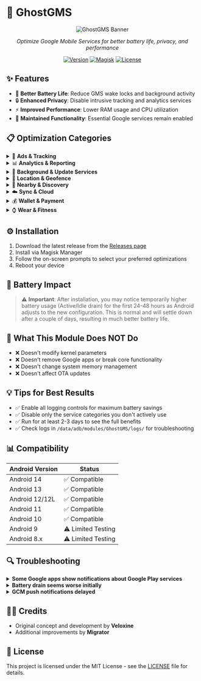 # 👻 GhostGMS

<div align="center">

![GhostGMS Banner](https://raw.githubusercontent.com/veloxineology/GhostGMS/main/docs/banner.png)

*Optimize Google Mobile Services for better battery life, privacy, and performance*

[![Version](https://img.shields.io/badge/Version-2.1-brightgreen.svg)](https://github.com/veloxineology/GhostGMS/releases)
[![Magisk](https://img.shields.io/badge/Magisk-20%2B-00B0FF.svg)](https://github.com/topjohnwu/Magisk)
[![License](https://img.shields.io/badge/License-MIT-blue.svg)](LICENSE)

</div>

## ✨ Features

- 🔋 **Better Battery Life**: Reduce GMS wake locks and background activity
- 🔒 **Enhanced Privacy**: Disable intrusive tracking and analytics services
- ⚡ **Improved Performance**: Lower RAM usage and CPU utilization
- 📱 **Maintained Functionality**: Essential Google services remain enabled

## 📋 Optimization Categories

<details>
<summary>🛑 <b>Ads & Tracking</b></summary>
<p>Disable advertising identifiers and tracking capabilities</p>
</details>

<details>
<summary>📊 <b>Analytics & Reporting</b></summary>
<p>Reduce data collection and analytics services</p>
</details>

<details>
<summary>🔄 <b>Background & Update Services</b></summary>
<p>Limit background operations and automatic updates</p>
</details>

<details>
<summary>📍 <b>Location & Geofence</b></summary>
<p>Control location tracking and geofencing services</p>
</details>

<details>
<summary>📡 <b>Nearby & Discovery</b></summary>
<p>Manage nearby device detection and casting</p>
</details>

<details>
<summary>☁️ <b>Sync & Cloud</b></summary>
<p>Adjust account synchronization and cloud storage</p>
</details>

<details>
<summary>💰 <b>Wallet & Payment</b></summary>
<p>Toggle payment and wallet-related services</p>
</details>

<details>
<summary>⌚ <b>Wear & Fitness</b></summary>
<p>Control wearable and fitness tracking features</p>
</details>

## ⚙️ Installation

1. Download the latest release from the [Releases page](https://github.com/veloxineology/GhostGMS/releases)
2. Install via Magisk Manager
3. Follow the on-screen prompts to select your preferred optimizations
4. Reboot your device

## 🔋 Battery Impact

> ⚠️ **Important**: After installation, you may notice temporarily higher battery usage (Active/Idle drain) for the first 24-48 hours as Android adjusts to the new configuration. This is normal and will settle down after a couple of days, resulting in much better battery life.

## 🚫 What This Module Does NOT Do

- ❌ Doesn't modify kernel parameters
- ❌ Doesn't remove Google apps or break core functionality
- ❌ Doesn't change system memory management
- ❌ Doesn't affect OTA updates

## 💡 Tips for Best Results

- ✅ Enable all logging controls for maximum battery savings
- ✅ Disable only the service categories you don't actively use
- ✅ Run for at least 2-3 days to see the full benefits
- ✅ Check logs in `/data/adb/modules/GhostGMS/logs/` for troubleshooting

## 📊 Compatibility

| Android Version | Status |
|-----------------|--------|
| Android 14      | ✅ Compatible |
| Android 13      | ✅ Compatible |
| Android 12/12L  | ✅ Compatible |
| Android 11      | ✅ Compatible |
| Android 10      | ✅ Compatible |
| Android 9       | ⚠️ Limited Testing |
| Android 8.x     | ⚠️ Limited Testing |

## 🔍 Troubleshooting

<details>
<summary><b>Some Google apps show notifications about Google Play services</b></summary>
<p>This is normal and safe to ignore. The essential functionality still works.</p>
</details>

<details>
<summary><b>Battery drain seems worse initially</b></summary>
<p>Wait 24-48 hours for Android to adjust. Initial reconfiguration may temporarily increase battery usage.</p>
</details>

<details>
<summary><b>GCM push notifications delayed</b></summary>
<p>Enable the "sync" category during installation if you rely heavily on timely notifications.</p>
</details>

## 👨‍💻 Credits

- Original concept and development by **Veloxine**
- Additional improvements by **Migrator**

## 📄 License

This project is licensed under the MIT License - see the [LICENSE](LICENSE) file for details.
